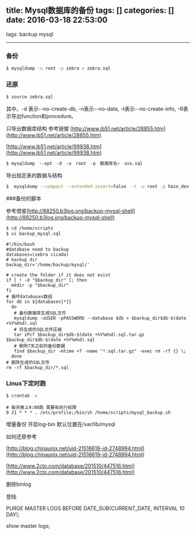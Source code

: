 title: Mysql数据库的备份
tags: []
categories: []
date: 2016-03-18 22:53:00
---
tags: backup mysql

---
### 备份

``` bash
$ mysqldump -u root -p zebra > zebra.sql
```
### 还原
``` bash
$ source zebra.sql
```

其中，-d 表示--no-create-db, -n表示--no-data, -t表示--no-create-info, -R表示导出function和procedure。

只导出数据库结构
参考链接
[http://www.jb51.net/article/28855.htm](http://www.jb51.net/article/28855.htm)

[http://www.jb51.net/article/99938.htm](http://www.jb51.net/article/99938.htm)


```bash
$ mysqldump　--opt　-d　-u　root　-p　数据库名>　xxx.sql
```
导出指定表的数据与结构
```bash
$  mysqldump --compact --extended-insert=false  -t -u root -p haze_dev menu > haze_init_2016_05_18.sql
```

###备份的脚本

参考借鉴[http://88250.b3log.org/backup-mysql-shell](http://88250.b3log.org/backup-mysql-shell)
```bash
$ cd /home/scripts
$ vi backup_mysql.sql
```
```shell
#!/bin/bash
#database need to backup
databases=(zebra cicada)
# backup dir
backup_dir='/home/backup/mysql/'

# create the folder if it does not exist
if [ ! -d "$backup_dir" ]; then
  mkdir -p "$backup_dir"
fi
# 循环databases数组
for db in ${databases[*]}
  do
   # 备份数据库生成SQL文件
   mysqldump -uUSER -pPASSWORD --database $db > $backup_dir$db-$(date +%Y%m%d).sql
   # 将生成的SQL文件压缩
   tar zPcf $backup_dir$db-$(date +%Y%m%d).sql.tar.gz $backup_dir$db-$(date +%Y%m%d).sql
   # 删除7天之前的备份数据
   find $backup_dir -mtime +7 -name "*.sql.tar.gz" -exec rm -rf {} \;
  done
# 删除生成的SQL文件
rm -rf $backup_dir/*.sql

```

### Linux下定时跑
```bash
$ crontab -e
```
```shell
# 每天晚上9:00跑 需要有执行权限
0 21 * * * . /etc/profile;/bin/sh /home/scripts/mysql_backup.sh
```


增量备份
开启log-bin
默认位置在/var/lib/mysql

如何还原参考

[http://blog.chinaunix.net/uid-21516619-id-2748994.html](http://blog.chinaunix.net/uid-21516619-id-2748994.html)

[http://www.2cto.com/database/201510/447516.html](http://www.2cto.com/database/201510/447516.html)


删除binlog

登陆

PURGE MASTER LOGS BEFORE DATE_SUB(CURRENT_DATE, INTERVAL 10 DAY); 

show master logs;